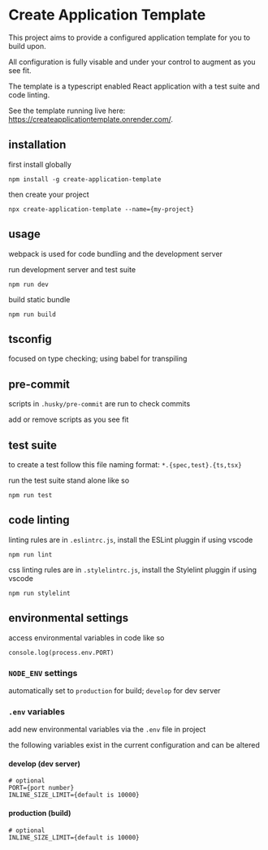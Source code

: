 # Create Application Template
This project aims to provide a configured application template for you to build upon.  

All configuration is fully visable and under your control to augment as you see fit.  

The template is a typescript enabled React application with a test suite and code linting.  

See the template running live here: https://createapplicationtemplate.onrender.com/.  

## installation
first install globally  
```
npm install -g create-application-template
```

then create your project  
```
npx create-application-template --name={my-project}
```

## usage
webpack is used for code bundling and the development server  

run development server and test suite  
```
npm run dev
```

build static bundle  
```
npm run build
```

## tsconfig
focused on type checking; using babel for transpiling  

## pre-commit
scripts in `.husky/pre-commit` are run to check commits  

add or remove scripts as you see fit  

## test suite
to create a test follow this file naming format: `*.{spec,test}.{ts,tsx}`  

run the test suite stand alone like so  
```
npm run test
```

## code linting
linting rules are in `.eslintrc.js`, install the ESLint pluggin if using vscode  
```
npm run lint
```

css linting rules are in `.stylelintrc.js`, install the Stylelint pluggin if using vscode  
```
npm run stylelint
```

## environmental settings
access environmental variables in code like so  
```
console.log(process.env.PORT)
```

### `NODE_ENV` settings
automatically set to `production` for build; `develop` for dev server  

### `.env` variables
add new environmental variables via the `.env` file in project  

the following variables exist in the current configuration and can be altered  

#### develop (dev server)
```
# optional
PORT={port number}
INLINE_SIZE_LIMIT={default is 10000}
```

#### production (build)
```
# optional
INLINE_SIZE_LIMIT={default is 10000}
```

